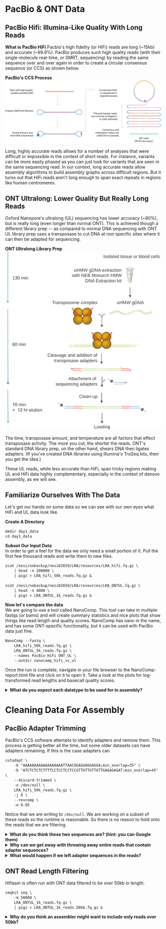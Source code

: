 # PacBio & ONT Data
## PacBio Hifi: Illumina-Like Quality With Long Reads
**What is PacBio HiFi**
Pacbio's high fidelity (or HiFi) reads are long (~15kb) and accurate (~99.9%). PacBio produces such high quality reads (with their single-molecule real-time, or SMRT, sequencing) by reading the same sequence over and over again in order to create a circular consensus sequence (or CCS) as shown below. 

**PacBio's CCS Process**
![PacBio CCS Process](https://raw.githubusercontent.com/human-pangenomics/hprc-tutorials/GA-workshop/assembly/genomics_aotearoa/images/sequencing/HiFi-reads-img.svg)

Long, highly accurate reads allows for a number of analyses that were difficult or impossible in the context of short reads. For instance, variants can be more easily phased as you can just look for variants that are seen in the same sequencing read. In our context, long accurate reads allow assembly algorithms to build assembly graphs across difficult regions. But it turns out that HiFi reads aren't long enough to span exact repeats in regions like human centromeres.

## ONT Ultralong: Lower Quality But Really Long Reads
Oxford Nanopore's ultralong (UL) sequencing has lower accuracy (~90%), but is really long (even longer than normal ONT). This is achieved though a different library prep -- as compared to normal DNA sequencing with ONT. UL library prep uses a transposase to cut DNA at non specific sites where it can then be adapted for sequencing. 

**ONT Ultralong Library Prep**
![ONT UL Library Process](https://raw.githubusercontent.com/human-pangenomics/hprc-tutorials/GA-workshop/assembly/genomics_aotearoa/images/sequencing/ULK114_workflow_V1-3.svg)

The time, transposase amount, and temperature are all factors that effect transposase activity. The more you cut, the shorter the reads. ONT's standard DNA library prep, on the other hand, shears DNA then ligates adapters. (If you've created DNA libraries using Illumina's TruSeq kits, then you get the idea.)

These UL reads, while less accurate than HiFi, span tricky regions making UL and HiFi data highly complementary, especially in the context of denovo assembly, as we will see.

## Familiarize Ourselves With The Data
Let's get our hands on some data so we can see with our own eyes what HiFi and UL data look like.

**Create A Directory**
```
mkdir day1_data
cd day1_data
```
**Subset Our Input Data**<br>
In order to get a feel for the data we only need a small portion of it. Pull the first few thousand reads and write them to new files.
```
zcat /nesi/nobackup/nesi02659/LRA/resources/LRA_hifi.fq.gz \
    | head -n 200000 \
    | pigz > LRA_hifi_50k_reads.fq.gz &

zcat /nesi/nobackup/nesi02659/LRA/resources/LRA_ONTUL.fq.gz \
    | head -n 4000 \
    | pigz > LRA_ONTUL_1k_reads.fq.gz &
```

**Now let's compare the data**<br>
We are going to use a tool called NanoComp. This tool can take in multiple fastqs (or bams) and will create summary statistics and nice plots that show things like read length and quality scores. NanoComp has nano in the name, and has some ONT-specific functionality, but it can be used with PacBio data just fine.
```
NanoComp --fastq \
    LRA_hifi_50k_reads.fq.gz \
    LRA_ONTUL_5k_reads.fq.gz \
    --names PacBio_HiFi ONT_UL \
    --outdir nanocomp_hifi_vs_ul
```
Once the run is complete, navigate in your file browser to the NanoComp-report.html file and click on it to open it. Take a look at the plots for log-transformed read lengths and basecall quality scores. 

<details>
    <summary>
        <strong>What do you expect each datatype to be used for in assembly?</strong>
    </summary>
    Answer
</details>

# Cleaning Data For Assembly
## PacBio Adapter Trimming
PacBio's CCS software attempts to identify adapters and remove them. This process is getting better all the time, but some older datasets can have adapters remaining. If this is the case adapters can 
```
cutadapt \
    -b "AAAAAAAAAAAAAAAAAATTAACGGAGGAGGAGGA;min_overlap=35" \
    -b "ATCTCTCTCTTTTCCTCCTCCTCCGTTGTTGTTGTTGAGAGAGAT;min_overlap=45" \
    --discard-trimmed \
    -o /dev/null \
    LRA_hifi_50k_reads.fq.gz \
    -j 0 \
    --revcomp \
    -e 0.05
```
Notice that we are writing to `/dev/null`. We are working on a subset of these reads so the runtime is reasonable. So there is no reason to hold onto the reads that we are filtering.

<details>
    <summary>
        <strong>What do you think these two sequences are? (hint: you can Google them)</strong>
    </summary>
    Answer
</details>

<details>
    <summary>
        <strong>Why can we get away with throwing away entire reads that contain adapter sequences?</strong>
    </summary>
    Answer
</details>

<details>
    <summary>
        <strong>What would happen if we left adapter sequences in the reads?</strong>
    </summary>
    Answer
</details>


## ONT Read Length Filtering
Hifiasm is often run with ONT data filtered to be over 50kb in length. 
```
seqkit seq \
    -m 50000 \
    LRA_ONTUL_1k_reads.fq.gz \
    | pigz > LRA_ONTUL_1k_reads.50kb.fq.gz &
```
<details>
    <summary>
        <strong>Why do you think an assembler might want to include only reads over 50kb?</strong>
    </summary>
    Answer
</details>

